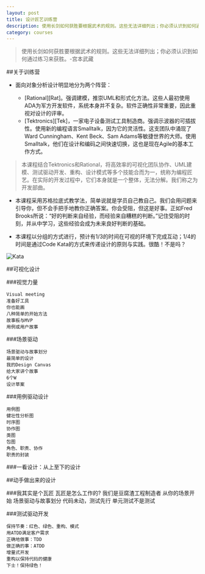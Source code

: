 ```yaml
---
layout: post
title: 设计匠艺训练营
description: 使用长剑如何获胜要根据武术的规则。这些无法详细列出；你必须认识到如何通过练习来获胜。-宫本武藏
category: courses
---
```


> 使用长剑如何获胜要根据武术的规则。这些无法详细列出；你必须认识到如何通过练习来获胜。-宫本武藏


##关于训练营


* 面向对象分析设计明显地分为两个阵营：

	<ul>
		<li>[Rational][Rat]。强调建模，推崇UML和形式化方法。这些人最初使用ADA为军方开发软件，系统本身并不复杂。软件正确性非常重要，因此重视对设计的评审。</li>
		<li>[Tektronics][Tek]，一家电子设备测试工具制造商。强调示波器的可插拔性。使用新的编程语言Smalltalk，因为它的灵活性。这支团队中涌现了Ward Cunningham、Kent Beck、Sam Adams等敏捷世界的大师。使用Smalltalk，他们在设计和编码之间快速切换，这也是现在Agile的基本工作方式。</li>
	</ul>

> 本课程结合Tektronics和Rational，将高效率的可视化团队协作、UML建模、测试驱动开发、重构、设计模式等多个技能合而为一，统称为编程匠艺。在实际的开发过程中，它们本身就是一个整体，无法分解。我们称之为开发部曲。

* 本课程采用苏格拉底式教学法，简单说就是学员自己教自己。我们会用问题来引导你，但不会手把手地教你正确答案。你会受阻，但这是好事。正如Fred Brooks所说：“好的判断来自经验，而经验来自糟糕的判断。”记住受阻的时刻，并从中学习，这些经验会成为未来良好判断的基础。

* 本课程以分组的方式进行，预计有1/3的时间在可视的环境下完成互动；1/4的时间是通过Code Kata的方式来传递设计的原则与实践。很酷！不是吗？

![Kata](\.\./images/kata.jpg)

##可视化设计

###视觉力量

	Visual meeting
	准备好工具
	你也能画
	八种简单的开始方法
	故事板与MVP
	用例或用户故事

###场景驱动

	场景驱动与故事划分
	最简单的设计
	我的Design Canvas
	给大家讲个故事
	6个W
	设计草案

###用例驱动设计

	用例图
	健壮性分析图
	时序图
	协作图
	类图
	包图
	角色、职责、协作
	职责的封装

###一看设计：从上至下的设计

##动手做出来的设计

###我其实是个瓦匠
	瓦匠是怎么工作的?
	我们是豆腐渣工程制造者
	从你的场景开始
	场景驱动与故事划分
	代码未动，测试先行
	单元测试不是测试

###测试驱动开发

	保持节奏：红色、绿色、重构、模式
	用ATDD满足客户需求
	正确地做事：TDD
	做正确的事：ATDD
	增量式开发
	重构以保持代码的健康
	下士！保持绿色！

[Rat]: http://book.douban.com/subject/5442971/ "Rational"
[Tek]: http://book.douban.com/subject/10797189/ "Agile"